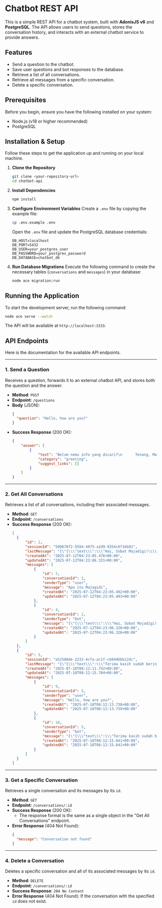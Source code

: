 
# Chatbot REST API

This is a simple REST API for a chatbot system, built with **AdonisJS v6** and **PostgreSQL**. The API allows users to send questions, stores the conversation history, and interacts with an external chatbot service to provide answers.

## Features

  * Send a question to the chatbot.
  * Save user questions and bot responses to the database.
  * Retrieve a list of all conversations.
  * Retrieve all messages from a specific conversation.
  * Delete a specific conversation.

## Prerequisites

Before you begin, ensure you have the following installed on your system:

  * Node.js (v18 or higher recommended)
  * PostgreSQL

## Installation & Setup

Follow these steps to get the application up and running on your local machine.

1.  **Clone the Repository**

    ```bash
    git clone <your-repository-url>
    cd chatbot-api
    ```

2.  **Install Dependencies**

    ```bash
    npm install
    ```

3.  **Configure Environment Variables**
    Create a `.env` file by copying the example file:

    ```bash
    cp .env.example .env
    ```

    Open the `.env` file and update the PostgreSQL database credentials:

    ```env
    DB_HOST=localhost
    DB_PORT=5432
    DB_USER=your_postgres_user
    DB_PASSWORD=your_postgres_password
    DB_DATABASE=chatbot_db
    ```

4.  **Run Database Migrations**
    Execute the following command to create the necessary tables (`conversations` and `messages`) in your database:

    ```bash
    node ace migration:run
    ```

## Running the Application

To start the development server, run the following command:

```bash
node ace serve --watch
```

The API will be available at `http://localhost:3333`.

## API Endpoints

Here is the documentation for the available API endpoints.

-----

### 1\. Send a Question

Receives a question, forwards it to an external chatbot API, and stores both the question and the answer.

  * **Method**: `POST`
  * **Endpoint**: `/questions`
  * **Body** (JSON):
    ```json
    {
      "question": "Hello, how are you?"
    }
    ```
  * **Success Response** (200 OK):
    ```json
    {
        "answer": [
            {
                "text": "Belum nemu info yang dicari?\n      Tenang, Maja.AI selalu siap bantu temukan info atau topik yang kamu butuhkan lebih mudah dan cepat.\n\n      Biar nyaman akses fiturnya, pastikan Sobat Majadigi sudah punya akun, ya!",
                "category": "greeting",
                "suggest_links": []
            }
        ]
    }
    ```

-----

### 2\. Get All Conversations

Retrieves a list of all conversations, including their associated messages.

  * **Method**: `GET`
  * **Endpoint**: `/conversations`
  * **Success Response** (200 OK):
    ```json
    [
      {
          "id": 2,
          "sessionId": "509676f2-5584-4875-a2d9-9354c6f16b82",
          "lastMessage": "{\"{\\\"text\\\":\\\"Hai, Sobat Majadigi!\\\\n      Selamat datang di Maja.AI, asisten pintar yang bantu Kamu temukan info layanan publik lebih cepat.\\\\n      Mulai ngobrol yuk…\\\\n\\\\n      Ketik pertanyaan atau topik yang ingin Kamu tahu, Maja.AI siap bantu jawab!\\\",\\\"category\\\":\\\"greeting\\\",\\\"suggest_links\\\":[]}\"}",
          "createdAt": "2025-07-12T04:23:05.476+00:00",
          "updatedAt": "2025-07-12T04:23:06.331+00:00",
          "messages": [
              {
                  "id": 3,
                  "conversationId": 2,
                  "senderType": "user",
                  "message": "Apa itu Majagidi",
                  "createdAt": "2025-07-12T04:23:05.492+00:00",
                  "updatedAt": "2025-07-12T04:23:05.493+00:00"
              },
              {
                  "id": 4,
                  "conversationId": 2,
                  "senderType": "bot",
                  "message": "{\"{\\\"text\\\":\\\"Hai, Sobat Majadigi!\\\\n      Selamat datang di Maja.AI, asisten pintar yang bantu Kamu temukan info layanan publik lebih cepat.\\\\n      Mulai ngobrol yuk…\\\\n\\\\n      Ketik pertanyaan atau topik yang ingin Kamu tahu, Maja.AI siap bantu jawab!\\\",\\\"category\\\":\\\"greeting\\\",\\\"suggest_links\\\":[]}\"}",
                  "createdAt": "2025-07-12T04:23:06.326+00:00",
                  "updatedAt": "2025-07-12T04:23:06.326+00:00"
              }
          ]
      },
      {
          "id": 5,
          "sessionId": "a52588de-2232-4cfa-ac1f-c66946bb12dc",
          "lastMessage": "{\"{\\\"text\\\":\\\"Terima kasih sudah berinteraksi dengan Maja.AI, asisten virtual yang siap nunjukin info layanan publik dan hal menarik seputar Jawa Timur—semuanya lebih cepat dan praktis.\\\\n      Aplikasi Majadigi juga tersedia dalam versi mobile, lho!\\\\n\\\\n      Yuk, download Majadigi di ponselmu dan nikmati kemudahan akses layanan publik dalam satu aplikasi.\\\\n\\\\n      Majadigi\\\\n      Simple. Cerdas. Terhubung sepenuhnya.\\\",\\\"category\\\":\\\"greeting\\\",\\\"suggest_links\\\":[]}\"}",
          "createdAt": "2025-07-18T08:12:11.742+00:00",
          "updatedAt": "2025-07-18T08:12:15.704+00:00",
          "messages": [
              {
                  "id": 9,
                  "conversationId": 5,
                  "senderType": "user",
                  "message": "Hello, how are you?",
                  "createdAt": "2025-07-18T08:12:13.738+00:00",
                  "updatedAt": "2025-07-18T08:12:13.739+00:00"
              },
              {
                  "id": 10,
                  "conversationId": 5,
                  "senderType": "bot",
                  "message": "{\"{\\\"text\\\":\\\"Terima kasih sudah berinteraksi dengan Maja.AI, asisten virtual yang siap nunjukin info layanan publik dan hal menarik seputar Jawa Timur—semuanya lebih cepat dan praktis.\\\\n      Aplikasi Majadigi juga tersedia dalam versi mobile, lho!\\\\n\\\\n      Yuk, download Majadigi di ponselmu dan nikmati kemudahan akses layanan publik dalam satu aplikasi.\\\\n\\\\n      Majadigi\\\\n      Simple. Cerdas. Terhubung sepenuhnya.\\\",\\\"category\\\":\\\"greeting\\\",\\\"suggest_links\\\":[]}\"}",
                  "createdAt": "2025-07-18T08:12:15.641+00:00",
                  "updatedAt": "2025-07-18T08:12:15.641+00:00"
              }
          ]
      }
    ]
    ```

-----

### 3\. Get a Specific Conversation

Retrieves a single conversation and its messages by its `id`.

  * **Method**: `GET`
  * **Endpoint**: `/conversations/:id`
  * **Success Response** (200 OK):
      * The response format is the same as a single object in the "Get All Conversations" endpoint.
  * **Error Response** (404 Not Found):
    ```json
    {
      "message": "Conversation not found"
    }
    ```

-----

### 4\. Delete a Conversation

Deletes a specific conversation and all of its associated messages by its `id`.

  * **Method**: `DELETE`
  * **Endpoint**: `/conversations/:id`
  * **Success Response**: `204 No Content`
  * **Error Response** (404 Not Found): If the conversation with the specified `id` does not exist.
